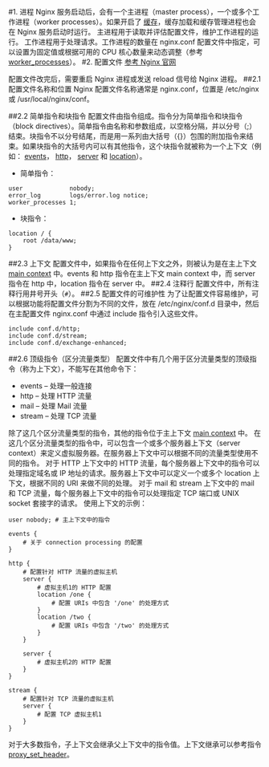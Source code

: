#1. 进程
Nginx 服务启动后，会有一个主进程（master process），一个或多个工作进程（worker processes）。如果开启了 [缓存](https://www.nginx.com/resources/admin-guide/content-caching/)，缓存加载和缓存管理进程也会在 Nginx 服务启动时运行。
主进程用于读取并评估配置文件，维护工作进程的运行。
工作进程用于处理请求。工作进程的数量在 nginx.conf 配置文件中指定，可以设置为固定值或根据可用的 CPU 核心数量来动态调整（参考 [worker_processes](http://nginx.org/en/docs/ngx_core_module.html#worker_processes)）。
#2. 配置文件
[参考 Nginx 官网](https://www.nginx.com/resources/admin-guide/configuration-files/)

配置文件改完后，需要重启 Nginx 进程或发送 reload 信号给 Nginx 进程。
##2.1 配置文件名称和位置
Nginx 配置文件名称通常是 nginx.conf，位置是 /etc/nginx 或 /usr/local/nginx/conf。

##2.2 简单指令和块指令
配置文件由指令组成。指令分为简单指令和块指令（block directives）。简单指令由名称和参数组成，以空格分隔，并以分号（;）结束。块指令不以分号结尾，而是用一系列由大括号（{}）包围的附加指令来结束。如果块指令的大括号内可以有其他指令，这个块指令就被称为一个上下文（例如： [events](http://nginx.org/en/docs/ngx_core_module.html#events)， [http](http://nginx.org/en/docs/http/ngx_http_core_module.html#http)， [server](http://nginx.org/en/docs/http/ngx_http_core_module.html#server) 和 [location](http://nginx.org/en/docs/http/ngx_http_core_module.html#location)）。

- 简单指令：
```
user             nobody;
error_log        logs/error.log notice;
worker_processes 1;
```
- 块指令：
```
location / {
    root /data/www;
}
```
##2.3 上下文
配置文件中，如果指令在任何上下文之外，则被认为是在主上下文 [main context](http://nginx.org/en/docs/ngx_core_module.html) 中。events 和 http 指令在主上下文 main context 中，而 server 指令在 http 中，location 指令在 server 中。
##2.4 注释行
配置文件中，所有注释行用井号开头（`#`）。
##2.5 配置文件的可维护性
为了让配置文件容易维护，可以根据功能将配置文件分割为不同的文件，放在 /etc/nginx/conf.d 目录中，然后在主配置文件 nginx.conf  中通过 include 指令引入这些文件。
```
include conf.d/http;
include conf.d/stream;
include conf.d/exchange-enhanced;
```
##2.6 顶级指令（区分流量类型）
配置文件中有几个用于区分流量类型的顶级指令（称为上下文），不能写在其他命令下：

- events – 处理一般连接
- http – 处理 HTTP 流量
- mail – 处理 Mail 流量
- stream – 处理 TCP 流量

除了这几个区分流量类型的指令，其他的指令位于主上下文 [main context](http://nginx.org/en/docs/ngx_core_module.html) 中。
在这几个区分流量类型的指令中，可以包含一个或多个服务器上下文（server context）来定义虚拟服务器。在服务器上下文中可以根据不同的流量类型使用不同的指令。
对于 HTTP 上下文中的 HTTP 流量，每个服务器上下文中的指令可以处理指定域名或 IP 地址的请求。服务器上下文中可以定义一个或多个 location 上下文，根据不同的 URI 来做不同的处理。
对于 mail 和 stream 上下文中的 mail 和 TCP 流量，每个服务器上下文中的指令可以处理指定 TCP 端口或 UNIX socket 套接字的请求。
使用上下文的示例：
```
user nobody; # 主上下文中的指令

events {
    # 关于 connection processing 的配置
}

http {
    # 配置针对 HTTP 流量的虚拟主机
    server {
        # 虚拟主机1的 HTTP 配置
        location /one {
            # 配置 URIs 中包含 '/one' 的处理方式
        }
        location /two {
            # 配置 URIs 中包含 '/two' 的处理方式
        }
    }

    server {
        # 虚拟主机2的 HTTP 配置
    }
}

stream {
    # 配置针对 TCP 流量的虚拟主机
    server {
        # 配置 TCP 虚拟主机1
    }
}
```
对于大多数指令，子上下文会继承父上下文中的指令值。上下文继承可以参考指令 [proxy_set_header](http://nginx.org/en/docs/http/ngx_http_proxy_module.html#proxy_set_header)。